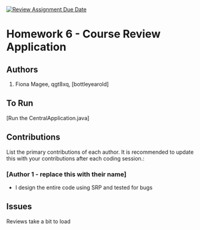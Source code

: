 [![Review Assignment Due Date](https://classroom.github.com/assets/deadline-readme-button-24ddc0f5d75046c5622901739e7c5dd533143b0c8e959d652212380cedb1ea36.svg)](https://classroom.github.com/a/uwW2kZBL)
# Homework 6 - Course Review Application

## Authors
1) Fiona Magee, qgt8xq, [bottleyearold]

## To Run

[Run the CentralApplication.java]

## Contributions

List the primary contributions of each author. It is recommended to update this with your contributions after each coding session.:

### [Author 1 - replace this with their name]

* I design the entire code using SRP and tested for bugs   


## Issues

Reviews take a bit to load 
